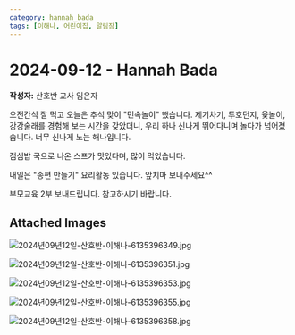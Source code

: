 ```yaml
---
category: hannah_bada
tags: [이해나, 어린이집, 알림장]
---
```


# 2024-09-12 - Hannah Bada

**작성자:** 산호반 교사 임은자  

오전간식 잘 먹고 오늘은 추석 맞이 "민속놀이" 했습니다.  제기차기, 투호던지, 윷놀이, 강강술래를 경험해 보는 시간을 갖았더니, 우리 하나 신나게 뛰어다니며 놀다가 넘어졌습니다. 너무 신나게 노는 해나입니다.

점심밥 국으로 나온 스프가 맛있다며, 많이 먹었습니다.

내일은 "송편 만들기" 요리활동 있습니다.  앞치마 보내주세요^^

부모교육 2부 보내드립니다. 참고하시기 바랍니다.

## Attached Images
![2024년09년12일-산호반-이해나-6135396349.jpg](d:\Users\hannah\Downloads\kids\photo\2024년09년12일-산호반-이해나-6135396349.jpg)

![2024년09년12일-산호반-이해나-6135396351.jpg](d:\Users\hannah\Downloads\kids\photo\2024년09년12일-산호반-이해나-6135396351.jpg)

![2024년09년12일-산호반-이해나-6135396353.jpg](d:\Users\hannah\Downloads\kids\photo\2024년09년12일-산호반-이해나-6135396353.jpg)

![2024년09년12일-산호반-이해나-6135396355.jpg](d:\Users\hannah\Downloads\kids\photo\2024년09년12일-산호반-이해나-6135396355.jpg)

![2024년09년12일-산호반-이해나-6135396358.jpg](d:\Users\hannah\Downloads\kids\photo\2024년09년12일-산호반-이해나-6135396358.jpg)

